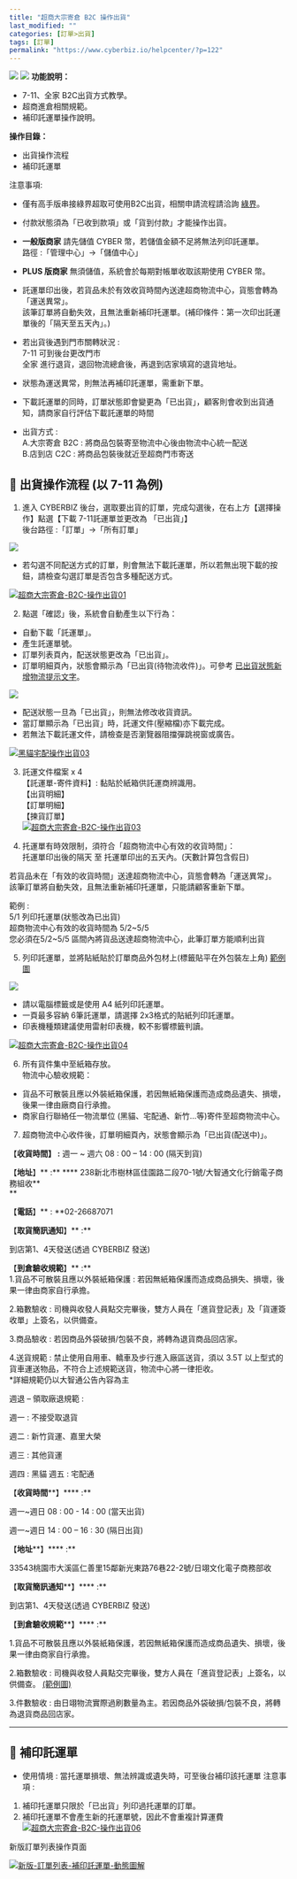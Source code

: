 ```yaml
---
title: "超商大宗寄倉 B2C 操作出貨"
last_modified: ""
categories: [訂單>出貨]
tags: [訂單]
permalink: "https://www.cyberbiz.io/helpcenter/?p=122"
---
```


![](https://www.cyberbiz.io/helpcenter/wp-content/uploads/一般版2.png)
![](https://www.cyberbiz.io/helpcenter/wp-content/uploads/PLUS版3.png)
**功能說明：**  

* 7-11、全家 B2C出貨方式教學。
* 超商進倉相關規範。
* 補印託運單操作說明。

**操作目錄：**

* 出貨操作流程
* 補印託運單

注意事項:  

* 僅有高手版串接綠界超取可使用B2C出貨，相關申請流程請洽詢 [綠界](https://www.ecpay.com.tw/IntroTransport)。
* 付款狀態須為「已收到款項」或「貨到付款」才能操作出貨。
* **一般版商家** 請先儲值 CYBER 幣，若儲值金額不足將無法列印託運單。  
路徑 :「管理中心」→「儲值中心」

* **PLUS 版商家** 無須儲值，系統會於每期對帳單收取該期使用 CYBER 幣。
* 託運單印出後，若貨品未於有效收貨時間內送達超商物流中心，貨態會轉為「運送異常」。  
該筆訂單將自動失效，且無法重新補印托運單。(補印條件：第一次印出託運單後的「隔天至五天內」。)

* 若出貨後遇到門市關轉狀況 :   
7-11 可到後台更改門市  
全家 進行退貨，退回物流總倉後，再退到店家填寫的退貨地址。

* 狀態為運送異常，則無法再補印託運單，需重新下單。
* 下載託運單的同時，訂單狀態即會變更為「已出貨」，顧客則會收到出貨通知，請商家自行評估下載託運單的時間
* 出貨方式 :   
A.大宗寄倉 B2C : 將商品包裝寄至物流中心後由物流中心統一配送  
B.店到店 C2C : 將商品包裝後就近至超商門市寄送



## 📌 出貨操作流程 (以 7-11 為例)



1. 進入 CYBERBIZ 後台，選取要出貨的訂單，完成勾選後，在右上方【選擇操作】點選【下載 7-11託運單並更改為 「已出貨」】  
後台路徑 :「訂單」→「所有訂單」  


![](https://www.cyberbiz.io/support/wp-content/uploads/fountain-pen.png)

* 若勾選不同配送方式的訂單，則會無法下載託運單，所以若無出現下載的按鈕，請檢查勾選訂單是否包含多種配送方式。

[![超商大宗寄倉-B2C-操作出貨01](https://www.cyberbiz.io/helpcenter/wp-content/uploads/超商大宗寄倉-B2C-操作出貨01.png)](https://www.cyberbiz.io/helpcenter/wp-content/uploads/超商大宗寄倉-B2C-操作出貨01.png)




2. 點選「確認」後，系統會自動產生以下行為：  

* 自動下載「託運單」。
* 產生託運單號。
* 訂單列表頁內，配送狀態更改為「已出貨」。
* 訂單明細頁內，狀態會顯示為「已出貨(待物流收件)」。可參考 [已出貨狀態新增物流提示文字](https://www.cyberbiz.io/helpcenter/?p=12005)。

![](https://www.cyberbiz.io/support/wp-content/uploads/fountain-pen.png)




* 配送狀態一旦為「已出貨」，則無法修改收貨資訊。
* 當訂單顯示為「已出貨」時，託運文件(壓縮檔)亦下載完成。
* 若無法下載託運文件，請檢查是否瀏覽器阻擋彈跳視窗或廣告。

[![黑貓宅配操作出貨03](https://www.cyberbiz.io/helpcenter/wp-content/uploads/超商大宗寄倉-B2C-操作出貨02.png)](https://www.cyberbiz.io/helpcenter/wp-content/uploads/超商大宗寄倉-B2C-操作出貨02.png)




3. 託運文件檔案 x 4  
【託運單-寄件資料】: 黏貼於紙箱供託運商辨識用。  
【出貨明細】  
【訂單明細】  
【揀貨訂單】  
[![超商大宗寄倉-B2C-操作出貨03](https://www.cyberbiz.io/helpcenter/wp-content/uploads/超商大宗寄倉-B2C-操作出貨03.png)](https://www.cyberbiz.io/helpcenter/wp-content/uploads/超商大宗寄倉-B2C-操作出貨03.png)




4. 托運單有時效限制，須符合「超商物流中心有效的收貨時間」：   
托運單印出後的隔天 至 托運單印出的五天內。(天數計算包含假日)  

若貨品未在「有效的收貨時間」送達超商物流中心，貨態會轉為「運送異常」。  
該筆訂單將自動失效，且無法重新補印托運單，只能請顧客重新下單。  

範例 :  
5/1 列印托運單(狀態改為已出貨)  
超商物流中心有效的收貨時間為 5/2~5/5  
您必須在5/2~5/5 區間內將貨品送達超商物流中心，此筆訂單方能順利出貨  




5. 列印託運單，並將貼紙貼於訂單商品外包材上(標籤貼平在外包裝左上角) [範例圖](https://www.cyberbiz.io/helpcenter/wp-content/uploads/超商大宗寄倉-B2C-操作出貨07.png)  


![](https://www.cyberbiz.io/support/wp-content/uploads/fountain-pen.png)




* 請以電腦標籤或是使用 A4 紙列印託運單。
* 一頁最多容納 6筆託運單，請選擇 2x3格式的貼紙列印託運單。
* 印表機種類建議使用雷射印表機，較不影響標籤判讀。

[![超商大宗寄倉-B2C-操作出貨04](https://www.cyberbiz.io/helpcenter/wp-content/uploads/超商大宗寄倉-B2C-操作出貨04.png)](https://www.cyberbiz.io/helpcenter/wp-content/uploads/超商大宗寄倉-B2C-操作出貨04.png)




6. 所有貨件集中至紙箱存放。  
物流中心驗收規範：

* 貨品不可散裝且應以外裝紙箱保護，若因無紙箱保護而造成商品遺失、損壞，後果一律由廠商自行承擔。
* 商家自行聯絡任一物流單位 (黑貓、宅配通、新竹…等)寄件至超商物流中心。


7. 超商物流中心收件後，訂單明細頁內，狀態會顯示為「已出貨(配送中)」。

【**收貨時間】 :** 週一 ~ 週六 08 : 00 – 14 : 00 (隔天到貨)

【**地址**】** :** **** 238新北市樹林區佳園路二段70-1號/大智通文化行銷電子商務組收**  
**

【**電話**】** :  **02-26687071

【**取貨簡訊通知**】** :**

到店第1、4天發送(透過 CYBERBIZ 發送)

【**到倉驗收規範**】** :**  
1.貨品不可散裝且應以外裝紙箱保護 : 若因無紙箱保護而造成商品損失、損壞，後果一律由商家自行承擔。

2.箱數驗收 : 司機與收發人員點交完畢後，雙方人員在「進貨登記表」及「貨運簽收單」上簽名，以供備查。

3.商品驗收 : 若因商品外袋破損/包裝不良，將轉為退貨商品回店家。

4.送貨規範 : 禁止使用自用車、轎車及步行進入廠區送貨，須以 3.5T 以上型式的貨車運送物品，不符合上述規範送貨，物流中心將一律拒收。  
*詳細規範仍以大智通公告內容為主

週退 – 領取廠退規範 :

週一 : 不接受取退貨

週二 : 新竹貨運、嘉里大榮

週三 : 其他貨運

週四 : 黑貓 週五 : 宅配通

【**收貨時間****】**** :**

週一~週日 08 : 00 - 14 : 00 (當天出貨)

週一~週日 14 : 00 – 16 : 30 (隔日出貨)

【**地址****】**** :**

33543桃園市大溪區仁善里15鄰新光東路76巷22-2號/日翊文化電子商務部收

【**取貨簡訊通知****】**** :**

到店第1、4天發送(透過 CYBERBIZ 發送)


【**到倉驗收規範****】**** :**

1.貨品不可散裝且應以外裝紙箱保護，若因無紙箱保護而造成商品遺失、損壞，後果一律由商家自行承擔。

2.箱數驗收 : 司機與收發人員點交完畢後，雙方人員在「進貨登記表」上簽名，以供備查。
[(範例圖)](https://www.cyberbiz.io/helpcenter/wp-content/uploads/超商大宗寄倉-B2C-操作出貨05.png)

3.件數驗收 : 由日翊物流實際過刷數量為主。若因商品外袋破損/包裝不良，將轉為退貨商品回店家。

* * *




## 📌 補印託運單



* 使用情境 : 當托運單損壞、無法辨識或遺失時，可至後台補印該托運單 注意事項 : 
1. 補印托運單只限於「已出貨」列印過托運單的訂單。
2. 補印托運單不會產生新的托運單號，因此不會重複計算運費
[![超商大宗寄倉-B2C-操作出貨06](https://www.cyberbiz.io/support/wp-content/uploads/超商大宗寄倉-B2C-操作出貨06.png)](https://www.cyberbiz.io/support/wp-content/uploads/超商大宗寄倉-B2C-操作出貨06.png)



新版訂單列表操作頁面

[![新版-訂單列表-補印託運單-動態圖解](https://www.cyberbiz.io/support/wp-content/uploads/新版-訂單列表-補印託運單-動態圖解.gif)](https://www.cyberbiz.io/support/wp-content/uploads/新版-訂單列表-補印託運單-動態圖解.gif)



